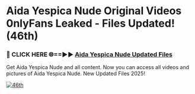 # Aida Yespica Nude Original Videos 0nlyFans Leaked - Files Updated! (46th)

<h3>🔴 CLICK HERE 🌐==►► <a href="https://tinyurl.com/5h6xmrr3" rel="nofollow">Aida Yespica Nude Updated Files</a></h3>

Get Aida Yespica Nude and all content. Now you can access all videos and pictures of Aida Yespica Nude. New Updated Files 2025!

[![46th](https://i.imgur.com/KVD873Z.gif)](https://tinyurl.com/5h6xmrr3)
